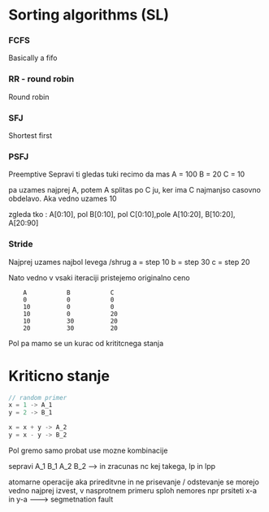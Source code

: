 # Sorting algorithms (SL)

### FCFS
Basically a fifo

### RR - round robin
Round robin


### SFJ
Shortest first

### PSFJ
Preemptive
Sepravi ti gledas tuki
recimo da mas 
A =  100
B = 20
C = 10

pa uzames najprej A, potem A splitas po C ju, ker ima C najmanjso casovno obdelavo. Aka vedno uzames 10

zgleda tko : A[0:10], pol B[0:10], pol C[0:10],pole A[10:20], B[10:20], A[20:90]


### Stride

Najprej uzames najbol levega /shrug
a = step 10
b = step 30
c = step 20

Nato vedno v vsaki iteraciji pristejemo originalno ceno

        A           B           C
        0           0           0
        10          0           0
        10          0           20
        10          30          20
        20          30          20

Pol pa mamo se un kurac od krititcnega stanja
# Kriticno stanje

```c
// random primer
x = 1 -> A_1
y = 2 -> B_1

x = x + y -> A_2
y = x - y -> B_2
```
Pol gremo samo probat use mozne kombinacije

sepravi A_1 B_1 A_2 B_2 --> in zracunas nc kej takega, lp in lpp

atomarne operacije aka prireditvne in ne prisevanje / odstevanje se morejo vedno najprej izvest, v nasprotnem primeru 
sploh nemores npr prsiteti x-a in y-a ---> segmetnation fault
